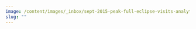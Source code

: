 ```yaml
---
image: /content/images/_inbox/sept-2015-peak-full-eclipse-visits-analytics-usa-gov.jpg
slug: ""
---
```

